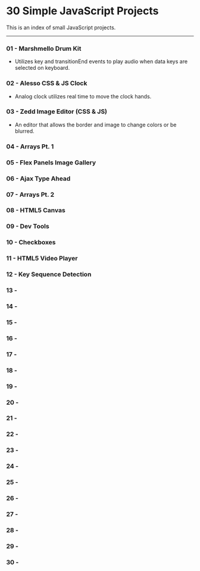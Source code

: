 # 30 Simple JavaScript Projects

This is an index of small JavaScript projects. 

---

### 01 - Marshmello Drum Kit
- Utilizes key and transitionEnd events to play audio when data keys are selected on keyboard.
### 02 - Alesso CSS & JS Clock
- Analog clock utilizes real time to move the clock hands.
### 03 - Zedd Image Editor (CSS & JS)
- An editor that allows the border and image to change colors or be blurred.
### 04 - Arrays Pt. 1
### 05 - Flex Panels Image Gallery
### 06 - Ajax Type Ahead
### 07 - Arrays Pt. 2
### 08 - HTML5 Canvas
### 09 - Dev Tools
### 10 - Checkboxes
### 11 - HTML5 Video Player
### 12 - Key Sequence Detection
### 13 - 
### 14 - 
### 15 - 
### 16 - 
### 17 - 
### 18 - 
### 19 - 
### 20 - 
### 21 - 
### 22 - 
### 23 - 
### 24 - 
### 25 - 
### 26 - 
### 27 - 
### 28 - 
### 29 -
### 30 - 

